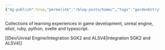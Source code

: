 ```yaml
---
{"dg-publish":true,"permalink":"/blog-posts/home/","tags":"gardenEntry","dgHomeLink":true,"dgPassFrontmatter":false}
---
```



Collections of learning experiences in game development, unreal engine, elixir, ruby, python, svelte and typescript.


[[Dev/Unreal Engine/Integration SGK2 and ALSV4|Integration SGK2 and ALSV4]]

